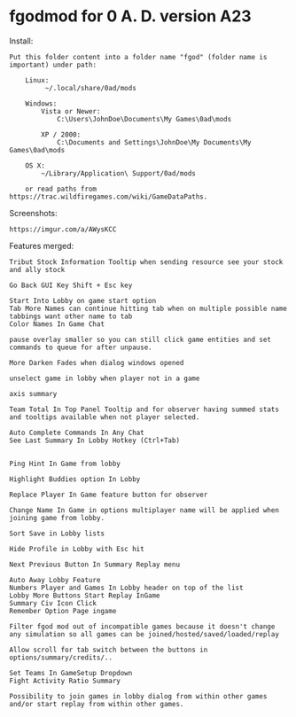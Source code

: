 # fgodmod for 0 A. D. version A23

Install:

	Put this folder content into a folder name "fgod" (folder name is important) under path:

		Linux:
			 ~/.local/share/0ad/mods

		Windows:
			Vista or Newer:
				C:\Users\JohnDoe\Documents\My Games\0ad\mods

			XP / 2000:
				C:\Documents and Settings\JohnDoe\My Documents\My Games\0ad\mods

		OS X:
			~/Library/Application\ Support/0ad/mods

		or read paths from https://trac.wildfiregames.com/wiki/GameDataPaths.


Screenshots:


	https://imgur.com/a/AWysKCC



Features merged:

	Tribut Stock Information Tooltip when sending resource see your stock and ally stock

	Go Back GUI Key Shift + Esc key

	Start Into Lobby on game start option
	Tab More Names can continue hitting tab when on multiple possible name tabbings want other name to tab
	Color Names In Game Chat

	pause overlay smaller so you can still click game entities and set commands to queue for after unpause.

	More Darken Fades when dialog windows opened

	unselect game in lobby when player not in a game

	axis summary

	Team Total In Top Panel Tooltip and for observer having summed stats and tooltips available when not player selected.

	Auto Complete Commands In Any Chat
	See Last Summary In Lobby Hotkey (Ctrl+Tab)


	Ping Hint In Game from lobby

	Highlight Buddies option In Lobby

	Replace Player In Game feature button for observer

	Change Name In Game in options multiplayer name will be applied when joining game from lobby.

	Sort Save in Lobby lists

	Hide Profile in Lobby with Esc hit

	Next Previous Button In Summary Replay menu

	Auto Away Lobby Feature
	Numbers Player and Games In Lobby header on top of the list
	Lobby More Buttons Start Replay InGame
	Summary Civ Icon Click
	Remember Option Page ingame

	Filter fgod mod out of incompatible games because it doesn't change any simulation so all games can be joined/hosted/saved/loaded/replay

	Allow scroll for tab switch between the buttons in options/summary/credits/..

	Set Teams In GameSetup Dropdown
	Fight Activity Ratio Summary

	Possibility to join games in lobby dialog from within other games and/or start replay from within other games.


